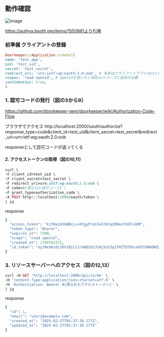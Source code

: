 ## 動作確認

![image](https://github.com/user-attachments/assets/532f481f-ffa6-4d32-be3e-3e2f5a78d796)


https://authya.booth.pm/items/1550861より引用

### 前準備 クライアントの登録

```ruby
Doorkeeper::Application.create!(
name: 'test_app',
uid: 'test_uid',
secret: 'test_secret',
redirect_uri: 'urn:ietf:wg:oauth:2.0:oob', # 本来はクライアントアプリのuriを設定するが、テスト用にこの値を設定する
scopes: 'read openid', # openidを使いたい場合はスコープに追加が必要
confidential: true,
)
```

### 1. 認可コードの発行（図の3から9）
https://github.com/doorkeeper-gem/doorkeeper/wiki/Authorization-Code-Flow

ブラウザでアクセス
http://localhost:2000/oauth/authorize?response_type=code&client_id=test_uid&client_secret=test_secret&redirect_uri=urn:ietf:wg:oauth:2.0:oob

responseとして認可コードが返ってくる

#### 2. アクセストークンの取得（図の10,11）

```ruby
curl \
-F client_id=test_uid \
-F client_secret=test_secret \
-F redirect_uri=urn:ietf:wg:oauth:2.0:oob \
-F code=#{得られた認可コード} \
-F grant_type=authorization_code \
-X POST http://localhost:2000/oauth/token \
| jq
```

response

```ruby
{
  "access_token": "kiYNazG5XWBcLvvXtgyPrmiIeXJ6tq1RReo7UGFx10M",
  "token_type": "Bearer",
  "expires_in": 7200,
  "scope": "read openid",
  "created_at": 1740762275,
  "id_token": "eyJ0eXAiOiJKV1QiLCJraWQiOiJCWjVyS3g1THZTQlRncm93YUNNdWZwNXlSSjZSNHd2OTh6WGNqMU1scEk4IiwiYWxnIjoiUlMyNTYifQ.eyJpc3MiOiJpc3N1ZXIgc3RyaW5nIiwic3ViIjoiYzVkYWJlOTNiYTI4YmU0ZGM3YWUyYWI4NTFhMzQ2MzUzNjgyZTE3ODc3OGVlYTViOTZhYzdhZjJjZTEwYmZmZiIsImF1ZCI6InRlc3RfdWlkIiwiZXhwIjoxNzQwNzYyMzk1LCJpYXQiOjE3NDA3NjIyNzV9.lyRSNq2tM3hzahcv0-KO00eDoLFLWBfJRaBCrN_mPrurN_94Lh1Yk6Kf-5Nq7JAf365Zd3Mpkx0amQAsVoyifvB1EFZl0yopH4jiasTASjl_IpBXB3YRsDQubgM2MTSYRRxsttV3F6RCWUcDmy2kshkHIdOjjBfdwtuv_Fx7ee5BTAjN5saT3Xvxkza0Pmz1RON09XaqeBPrhX1Rm5zpBXQlb2KcfbZboZqsmC5P14lfn5iz2cM1w76Teb5pffHLOvitSwpheghblvc14shHfQx-fgRd56MoNCE915YzOk0j-5h2SgTXPBhZ_qI827jLRrl2XNGutzh046H6qCGrGA"
}
```

### 3. リソースサーバーへのアクセス（図の12,13）

```ruby
curl -H GET 'http://localhost:2000/api/v1/me' \
-H 'Content-Type:application/json;charset=utf-8' \
-H 'Authorization: Bearer #{得られたアクセストークン}' \
| jq
```

response
```ruby
{
  "id": 1,
  "email": "user1@example.com",
  "created_at": "2025-02-27T05:37:38.177Z",
  "updated_at": "2025-02-27T05:37:38.177Z"
}
```

